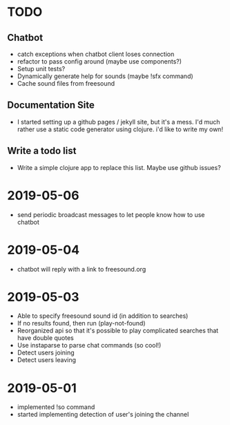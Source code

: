 # TODO

## Chatbot

- catch exceptions when chatbot client loses connection
- refactor to pass config around (maybe use components?)
- Setup unit tests?
- Dynamically generate help for sounds (maybe !sfx command)
- Cache sound files from freesound

## Documentation Site

- I started setting up a github pages / jekyll site, but it's a
  mess. I'd much rather use a static code generator using clojure. i'd
  like to write my own!

## Write a todo list

- Write a simple clojure app to replace this list. Maybe use github issues?

# 2019-05-06

- send periodic broadcast messages to let people know how to use chatbot


# 2019-05-04

- chatbot will reply with a link to freesound.org

# 2019-05-03

- Able to specify freesound sound id (in addition to searches)
- If no results found, then run (play-not-found)
- Reorganized api so that it's possible to play complicated searches that have double quotes
- Use instaparse to parse chat commands (so cool!)
- Detect users joining
- Detect users leaving

# 2019-05-01 

- implemented !so command
- started implementing detection of user's joining the channel

